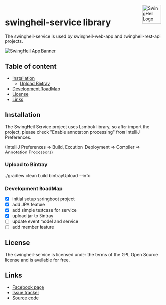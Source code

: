 <a href="fb.me/swingheilapp/">
    <img src="https://t1.daumcdn.net/cfile/tistory/99CEF04C5B3066E235" alt="SwingHeil Logo" title="SwingHeil" align="right" height="60" />
</a>

swingheil-service library
======================

The swingheil-service is used by [swingheil-web-app](https://github.com/tomparkpro/swingheil-web-app) and [swingheil-rest-api](https://github.com/tomparkpro/swingheil-rest-api) projects.

[![SwingHeil App Banner](https://t1.daumcdn.net/cfile/tistory/9912074C5B3066E107)](https://github.com/tomparkpro/swingheil-service/)

## Table of content

- [Installation](#installation)
    - [Upload Bintray](#upload-to-bintray)
- [Development RoadMap](#development-roadmap)
- [License](#license)
- [Links](#links)

## Installation

The SwingHeil Service project uses Lombok library, so after import the project, 
please check "Enable annotation processing" from IntelliJ Preferences.

(IntelliJ Preferences => Build, Excution, Deployment => Compiler => Annotation Processors)


### Upload to Bintray

./gradlew clean build bintrayUpload --info


### Development RoadMap

- [x] initial setup springboot project
- [x] add JPA feature
- [x] add simple testcase for service
- [x] upload jar to Bintray
- [ ] update event model and service
- [ ] add member feature

## License

The swingheil-service is licensed under the terms of the GPL Open Source
license and is available for free.


## Links

* [Facebook page](https://www.facebook.com/swingheilapp)
* [Issue tracker](https://github.com/tomparkpro/swingheil-service/issues)
* [Source code](https://github.com/tomparkpro/swingheil-service)

